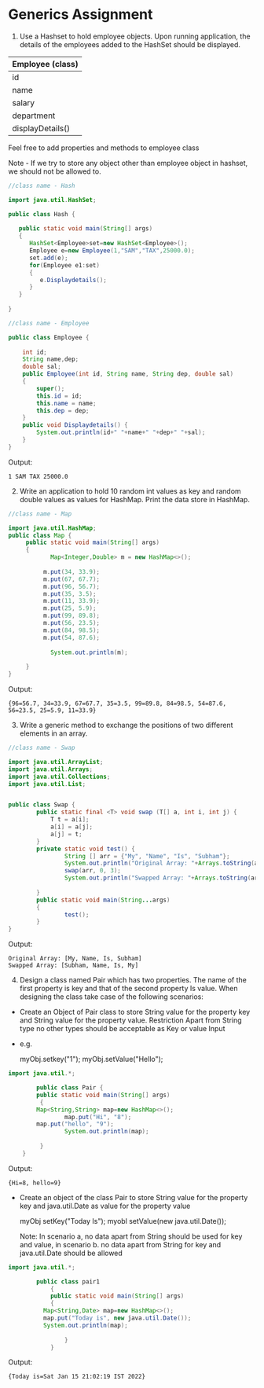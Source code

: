 # Generics Assignment

1. Use a Hashset to hold employee objects. Upon running application, the details of the employees added to the HashSet should be displayed.

| Employee (class) |
|------------------|
| id | 
| name |
| salary |
| department |
| displayDetails() |

Feel free to add properties and methods to employee class

Note - If we try to store any object other than employee object in hashset, we should not be allowed to. 

```java
//class name - Hash

import java.util.HashSet;

public class Hash {
  
   public static void main(String[] args)
   {
      HashSet<Employee>set=new HashSet<Employee>();
      Employee e=new Employee(1,"SAM","TAX",25000.0);
      set.add(e);
      for(Employee e1:set)
      {
         e.Displaydetails();
      }
   }
  
}
```

```java
//class name - Employee

public class Employee {
  
    int id;
    String name,dep;
    double sal;
    public Employee(int id, String name, String dep, double sal) 
    {
        super();
        this.id = id;
        this.name = name;
        this.dep = dep;
    }
    public void Displaydetails() {
    	System.out.println(id+" "+name+" "+dep+" "+sal);
    }
}

```

Output:

```
1 SAM TAX 25000.0
```

2. Write an application to hold 10 random int values as key and random double values as values for HashMap. Print the data store in HashMap.

```java
//class name - Map

import java.util.HashMap;
public class Map {
     public static void main(String[] args)
     { 
	        Map<Integer,Double> m = new HashMap<>();
       
          m.put(34, 33.9);
          m.put(67, 67.7);
          m.put(96, 56.7);
          m.put(35, 3.5);
          m.put(11, 33.9);
          m.put(25, 5.9);
          m.put(99, 89.8);
          m.put(56, 23.5);
          m.put(84, 98.5);
          m.put(54, 87.6);
       
	        System.out.println(m);
	     
     }
}

```

Output:

```
{96=56.7, 34=33.9, 67=67.7, 35=3.5, 99=89.8, 84=98.5, 54=87.6, 56=23.5, 25=5.9, 11=33.9}
```

3.  Write a generic method to exchange the positions of two different elements in an array.

```java
//class name - Swap

import java.util.ArrayList;
import java.util.Arrays;
import java.util.Collections;
import java.util.List;


public class Swap {
		public static final <T> void swap (T[] a, int i, int j) {
			T t = a[i];
			a[i] = a[j];
			a[j] = t;
		}
		private static void test() {
				String [] arr = {"My", "Name", "Is", "Subham"};
				System.out.println("Original Array: "+Arrays.toString(arr));
				swap(arr, 0, 3);
				System.out.println("Swapped Array: "+Arrays.toString(arr));
		
		}
		public static void main(String...args)
		{
				test();
		}
}
```
Output:

```
Original Array: [My, Name, Is, Subham]
Swapped Array: [Subham, Name, Is, My]
```

4. Design a class named Pair which has two properties. The name of the first property is key and that of the second property Is value. When designing the class take case of the following scenarios:

 - Create an Object of Pair class to store String value for the property key and String value for the property value. Restriction Apart from String type no other types should be acceptable as Key or value Input

 - e.g.

   myObj.setkey("1"); 
   myObj.setValue("Hello");
   
```java
import java.util.*;

	    public class Pair {
	    public static void main(String[] args)
	     {
		Map<String,String> map=new HashMap<>();
             	map.put("Hi", "8");
		map.put("hello", "9");
             	System.out.println(map);
		 
	     }
	}

```
Output:
```
{Hi=8, hello=9}
```

 - Create an object of the class Pair to store String value for the property key and java.util.Date as value for the property value

   myObj setKey("Today Is"); myobl setValue(new java.util.Date());

   Note: In scenario a, no data apart from String should be used for key and value, in scenario b. no data apart from String for key and java.util.Date should be allowed
   
```java
import java.util.*;

	    public class pair1 
            {
	     	public static void main(String[] args)
	        {    
		  Map<String,Date> map=new HashMap<>();
		  map.put("Today is", new java.util.Date());
		  System.out.println(map);
				
              	}
            }

```

Output:

```
{Today is=Sat Jan 15 21:02:19 IST 2022}
```
